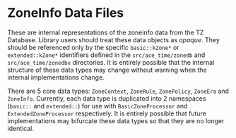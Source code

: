# ZoneInfo Data Files

These are internal representations of the zoneinfo  data from the TZ Database.
Library users should treat these data objects as *opaque*. They should be
referenced only by the specific `basic::kZone*` or `extended::kZone*`
identifiers defined in the `src/ace_time/zonedb` and `src/ace_time/zonedbx`
directories. It is entirely possible that the internal structure of these data
types may change without warning when the internal implementations change.

There are 5 core data types: `ZoneContext`, `ZoneRule`, `ZonePolicy`, `ZoneEra`
and `ZoneInfo`. Currently, each data type is duplicated into 2 namespaces
(`basic::` and `extended::`) for use with `BasicZoneProcessor` and
`ExtendedZoneProcessor` respectively. It is entirely possible that future
implementations may bifurcate these data types so that they are no longer
identical.
